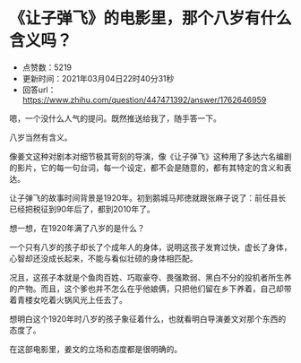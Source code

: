 # 《让子弹飞》的电影里，那个八岁有什么含义吗？
- 点赞数：5219
- 更新时间：2021年03月04日22时40分31秒
- 回答url：https://www.zhihu.com/question/447471392/answer/1762646959
<body>
 <p data-pid="6PQYWCQm">嗯，一个没什么人气的提问。既然推送给我了，随手答一下。</p>
 <p data-pid="Urhbedo4">八岁当然有含义。</p>
 <p data-pid="bOOLX-lj">像姜文这种对剧本对细节极其苛刻的导演，像《让子弹飞》这种用了多达六名编剧的影片，它的每一句台词，每一个设定，都不会是随意的，都有其特定的含义和表达。</p>
 <p data-pid="vlec3-Hu">让子弹飞的故事时间背景是1920年。初到鹅城马邦徳就跟张麻子说了：前任县长已经把税征到90年后了，都到2010年了。</p>
 <p data-pid="oHuoilND">想一想，在1920年满了八岁的是什么？</p>
 <p data-pid="nouErQNl">一个只有八岁的孩子却长了个成年人的身体，说明这孩子发育过快，虚长了身体，心智却还没成长起来，不能与看似壮硕的身体相匹配。</p>
 <p data-pid="Vgj1_DLW">况且，这孩子本就是个鱼肉百姓、巧取豪夺、畏强欺弱、黑白不分的投机者所生养的产物。而且，这个爹也并不怎么在乎他娘俩，只把他们留在乡下养着，自己却带着青楼女吃着火锅风光上任去了。</p>
 <p data-pid="ii4DPu2b">想明白这个1920年时八岁的孩子象征着什么，也就看明白导演姜文对那个东西的态度了。</p>
 <p data-pid="gbc1xroB">在这部电影里，姜文的立场和态度都是很明确的。</p>
</body>